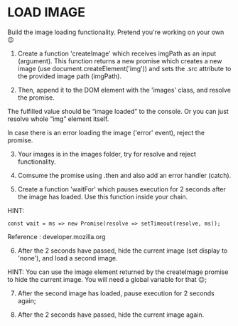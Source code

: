# LOAD IMAGE

Build the image loading functionality. Pretend you're working on your own 😉

1. Create a function 'createImage' which receives imgPath as an input (argument). This function returns a new promise which creates a new image (use document.createElement('img')) and sets the .src attribute to the provided image path (imgPath). 

2. Then, append it to the DOM element with the 'images' class, and resolve the promise. 

The fulfilled value should be “image loaded” to the console. Or you can just resolve whole “img” element itself.

In case there is an error loading the image ('error' event), reject the promise.

3. Your images is in the images folder, try for resolve and reject functionality.

4. Comsume the promise using .then and also add an error handler (catch). 

5. Create a function 'waitFor' which pauses execution for 2 seconds after the image has loaded. Use this function inside your chain.

HINT:
```
const wait = ms => new Promise(resolve => setTimeout(resolve, ms));
```
Reference : developer.mozilla.org

6. After the 2 seconds have passed, hide the current image (set display to 'none'), and load a second image.

HINT: You can use the image element returned by the createImage promise to hide the current image. You will need a global variable for that 😉;

7. After the second image has loaded, pause execution for 2 seconds again;

8. After the 2 seconds have passed, hide the current image again.
